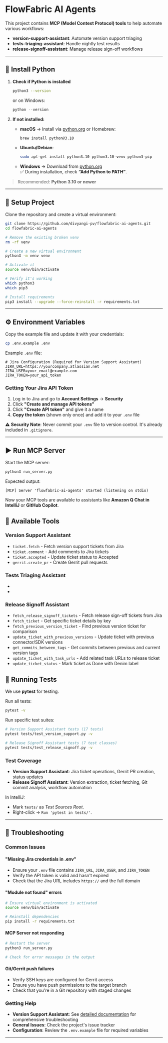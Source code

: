 # FlowFabric AI Agents

This project contains **MCP (Model Context Protocol) tools** to help automate various workflows:

- **version-support-assistant**: Automate version support triaging
- **tests-triaging-assistant**: Handle nightly test results
- **release-signoff-assistant**: Manage release sign-off workflows

---

## 🐍 Install Python

1. **Check if Python is installed**
   ```bash
   python3 --version
   ```
   or on Windows:
   ```powershell
   python --version
   ```

2. **If not installed:**
    - **macOS** → Install via [python.org](https://www.python.org/downloads/) or Homebrew:
      ```bash
      brew install python@3.10
      ```
    - **Ubuntu/Debian**:
      ```bash
      sudo apt-get install python3.10 python3.10-venv python3-pip
      ```
    - **Windows** → Download from [python.org](https://www.python.org/downloads/windows/)  
      ✅ During installation, check **“Add Python to PATH”**.

> Recommended: **Python 3.10 or newer**

---

## 🚀 Setup Project

Clone the repository and create a virtual environment:

```bash
git clone https://github.com/divyangi-pv/flowfabric-ai-agents.git
cd flowfabric-ai-agents

# Remove the existing broken venv
rm -rf venv

# Create a new virtual environment
python3 -m venv venv

# Activate it
source venv/bin/activate

# Verify it's working
which python3
which pip3

# Install requirements
pip3 install --upgrade --force-reinstall -r requirements.txt
```

---

## ⚙️ Environment Variables

Copy the example file and update it with your credentials:

```bash
cp .env.example .env
```

Example `.env` file:
```env
# Jira Configuration (Required for Version Support Assistant)
JIRA_URL=https://yourcompany.atlassian.net
JIRA_USER=your_email@example.com
JIRA_TOKEN=your_api_token
```

### Getting Your Jira API Token

1. Log in to Jira and go to **Account Settings** → **Security**
2. Click **"Create and manage API tokens"**
3. Click **"Create API token"** and give it a name
4. **Copy the token** (shown only once) and add it to your `.env` file

⚠️ **Security Note**: Never commit your `.env` file to version control. It's already included in `.gitignore`.

---

## ▶️ Run MCP Server

Start the MCP server:

```bash
python3 run_server.py
```

Expected output:
```
[MCP] Server 'flowfabric-ai-agents' started (listening on stdio)
```

Now your MCP tools are available to assistants like **Amazon Q Chat in IntelliJ** or **GitHub Copilot**.

## 🔧 Available Tools

### Version Support Assistant
- `ticket.fetch` - Fetch version support tickets from Jira
- `ticket.comment` - Add comments to Jira tickets
- `ticket.accepted` - Update ticket status to Accepted
- `gerrit.create_pr` - Create Gerrit pull requests

### Tests Triaging Assistant
- 
- 

### Release Signoff Assistant
- `fetch_release_signoff_tickets` - Fetch release sign-off tickets from Jira
- `fetch_ticket` - Get specific ticket details by key
- `fetch_previous_version_ticket` - Find previous version ticket for comparison
- `update_ticket_with_previous_versions` - Update ticket with previous connector/SDK versions
- `get_commits_between_tags` - Get commits between previous and current version tags
- `update_ticket_with_task_urls` - Add related task URLs to release ticket
- `update_ticket_status` - Mark ticket as Done with Denim label


## 🧪 Running Tests

We use **pytest** for testing.

Run all tests:
```bash
pytest -v
```

Run specific test suites:
```bash
# Version Support Assistant tests (17 tests)
pytest tests/test_version_support.py -v

# Release Signoff Assistant tests (7 test classes)
pytest tests/test_release_signoff.py -v
```

### Test Coverage
- **Version Support Assistant**: Jira ticket operations, Gerrit PR creation, status updates
- **Release Signoff Assistant**: Version extraction, ticket fetching, Git commit analysis, workflow automation

In IntelliJ:
- Mark `tests/` as *Test Sources Root*.
- Right-click → `Run 'pytest in tests/'`.

---

## 🔧 Troubleshooting

### Common Issues

#### "Missing Jira credentials in .env"
- Ensure your `.env` file contains `JIRA_URL`, `JIRA_USER`, and `JIRA_TOKEN`
- Verify the API token is valid and hasn't expired
- Check that the Jira URL includes `https://` and the full domain

#### "Module not found" errors
```bash
# Ensure virtual environment is activated
source venv/bin/activate

# Reinstall dependencies
pip install -r requirements.txt
```

#### MCP Server not responding
```bash
# Restart the server
python3 run_server.py

# Check for error messages in the output
```

#### Git/Gerrit push failures
- Verify SSH keys are configured for Gerrit access
- Ensure you have push permissions to the target branch
- Check that you're in a Git repository with staged changes

### Getting Help

- **Version Support Assistant**: See [detailed documentation](docs/version-support-assistant.md) for comprehensive troubleshooting
- **General Issues**: Check the project's issue tracker
- **Configuration**: Review the `.env.example` file for required variables

---
